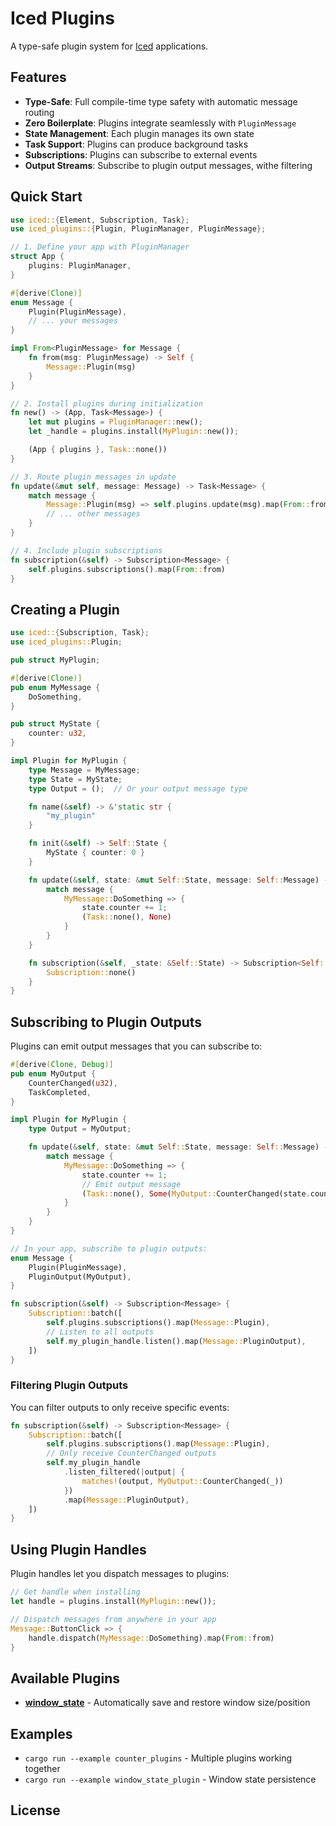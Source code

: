 # Iced Plugins

A type-safe plugin system for [Iced](https://github.com/iced-rs/iced) applications.

## Features

- **Type-Safe**: Full compile-time type safety with automatic message routing
- **Zero Boilerplate**: Plugins integrate seamlessly with `PluginMessage`
- **State Management**: Each plugin manages its own state
- **Task Support**: Plugins can produce background tasks
- **Subscriptions**: Plugins can subscribe to external events
- **Output Streams**: Subscribe to plugin output messages, withe filtering

## Quick Start

```rust
use iced::{Element, Subscription, Task};
use iced_plugins::{Plugin, PluginManager, PluginMessage};

// 1. Define your app with PluginManager
struct App {
    plugins: PluginManager,
}

#[derive(Clone)]
enum Message {
    Plugin(PluginMessage),
    // ... your messages
}

impl From<PluginMessage> for Message {
    fn from(msg: PluginMessage) -> Self {
        Message::Plugin(msg)
    }
}

// 2. Install plugins during initialization
fn new() -> (App, Task<Message>) {
    let mut plugins = PluginManager::new();
    let _handle = plugins.install(MyPlugin::new());

    (App { plugins }, Task::none())
}

// 3. Route plugin messages in update
fn update(&mut self, message: Message) -> Task<Message> {
    match message {
        Message::Plugin(msg) => self.plugins.update(msg).map(From::from),
        // ... other messages
    }
}

// 4. Include plugin subscriptions
fn subscription(&self) -> Subscription<Message> {
    self.plugins.subscriptions().map(From::from)
}
```

## Creating a Plugin

```rust
use iced::{Subscription, Task};
use iced_plugins::Plugin;

pub struct MyPlugin;

#[derive(Clone)]
pub enum MyMessage {
    DoSomething,
}

pub struct MyState {
    counter: u32,
}

impl Plugin for MyPlugin {
    type Message = MyMessage;
    type State = MyState;
    type Output = ();  // Or your output message type

    fn name(&self) -> &'static str {
        "my_plugin"
    }

    fn init(&self) -> Self::State {
        MyState { counter: 0 }
    }

    fn update(&self, state: &mut Self::State, message: Self::Message) -> (Task<Self::Message>, Option<Self::Output>) {
        match message {
            MyMessage::DoSomething => {
                state.counter += 1;
                (Task::none(), None)
            }
        }
    }

    fn subscription(&self, _state: &Self::State) -> Subscription<Self::Message> {
        Subscription::none()
    }
}
```

## Subscribing to Plugin Outputs

Plugins can emit output messages that you can subscribe to:

```rust
#[derive(Clone, Debug)]
pub enum MyOutput {
    CounterChanged(u32),
    TaskCompleted,
}

impl Plugin for MyPlugin {
    type Output = MyOutput;

    fn update(&self, state: &mut Self::State, message: Self::Message) -> (Task<Self::Message>, Option<Self::Output>) {
        match message {
            MyMessage::DoSomething => {
                state.counter += 1;
                // Emit output message
                (Task::none(), Some(MyOutput::CounterChanged(state.counter)))
            }
        }
    }
}

// In your app, subscribe to plugin outputs:
enum Message {
    Plugin(PluginMessage),
    PluginOutput(MyOutput),
}

fn subscription(&self) -> Subscription<Message> {
    Subscription::batch([
        self.plugins.subscriptions().map(Message::Plugin),
        // Listen to all outputs
        self.my_plugin_handle.listen().map(Message::PluginOutput),
    ])
}
```

### Filtering Plugin Outputs

You can filter outputs to only receive specific events:

```rust
fn subscription(&self) -> Subscription<Message> {
    Subscription::batch([
        self.plugins.subscriptions().map(Message::Plugin),
        // Only receive CounterChanged outputs
        self.my_plugin_handle
            .listen_filtered(|output| {
                matches!(output, MyOutput::CounterChanged(_))
            })
            .map(Message::PluginOutput),
    ])
}
```

## Using Plugin Handles

Plugin handles let you dispatch messages to plugins:

```rust
// Get handle when installing
let handle = plugins.install(MyPlugin::new());

// Dispatch messages from anywhere in your app
Message::ButtonClick => {
    handle.dispatch(MyMessage::DoSomething).map(From::from)
}
```

## Available Plugins

- **[window_state](plugins/window_state)** - Automatically save and restore window size/position

## Examples

- `cargo run --example counter_plugins` - Multiple plugins working together
- `cargo run --example window_state_plugin` - Window state persistence

## License

